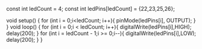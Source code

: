const int ledCount = 4;
const int ledPins[ledCount] = {22,23,25,26};

void setup() {
  for (int i = 0;i<ledCount; i++){
  pinMode(ledPins[i], OUTPUT);
}
}
void loop() {
   for (int i = 0;i < ledCount; i++){
   digitalWrite(ledPins[i],HIGH);
   delay(200);
}
   for (int i = ledCount - 1;i >= 0;i--){
   digitalWrite(ledPins[i],LOW);
   delay(200);
}
}
